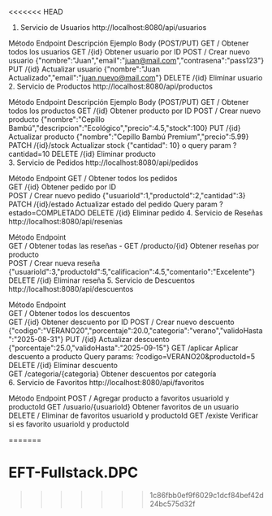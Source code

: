 <<<<<<< HEAD

1. Servicio de Usuarios
http://localhost:8080/api/usuarios

Método	Endpoint	Descripción	Ejemplo Body (POST/PUT)
GET	/	Obtener todos los usuarios
GET	/{id}	Obtener usuario por ID
POST	/	Crear nuevo usuario	{"nombre":"Juan","email":"juan@mail.com","contrasena":"pass123"}
PUT	/{id}	Actualizar usuario	{"nombre":"Juan Actualizado","email":"juan.nuevo@mail.com"}
DELETE	/{id}	Eliminar usuario
2. Servicio de Productos
http://localhost:8080/api/productos

Método	Endpoint	Descripción	Ejemplo Body (POST/PUT)
GET	/	Obtener todos los productos	
GET	/{id}	Obtener producto por ID	
POST	/	Crear nuevo producto	{"nombre":"Cepillo Bambú","descripcion":"Ecológico","precio":4.5,"stock":100}
PUT	/{id}	Actualizar producto	{"nombre":"Cepillo Bambú Premium","precio":5.99}
PATCH	/{id}/stock	Actualizar stock	{"cantidad": 10} o query param ?cantidad=10
DELETE	/{id}	Eliminar producto	
3. Servicio de Pedidos
http://localhost:8080/api/pedidos

Método	Endpoint
GET	/	Obtener todos los pedidos	
GET	/{id}	Obtener pedido por ID	
POST	/	Crear nuevo pedido	{"usuarioId":1,"productoId":2,"cantidad":3}
PATCH	/{id}/estado	Actualizar estado del pedido	Query param ?estado=COMPLETADO
DELETE	/{id}	Eliminar pedido	
4. Servicio de Reseñas
http://localhost:8080/api/resenias

Método	Endpoint	
GET	/	Obtener todas las reseñas	-
GET	/producto/{id}	Obtener reseñas por producto	
POST	/	Crear nueva reseña	{"usuarioId":3,"productoId":5,"calificacion":4.5,"comentario":"Excelente"}
DELETE	/{id}	Eliminar reseña	
5. Servicio de Descuentos
http://localhost:8080/api/descuentos

Método	Endpoint	
GET	/	Obtener todos los descuentos	
GET	/{id}	Obtener descuento por ID
POST	/	Crear nuevo descuento	{"codigo":"VERANO20","porcentaje":20.0,"categoria":"verano","validoHasta":"2025-08-31"}
PUT	/{id}	Actualizar descuento	{"porcentaje":25.0,"validoHasta":"2025-09-15"}
GET	/aplicar	Aplicar descuento a producto	Query params: ?codigo=VERANO20&productoId=5
DELETE	/{id}	Eliminar descuento	
GET	/categoria/{categoria}	Obtener descuentos por categoría	
6. Servicio de Favoritos
http://localhost:8080/api/favoritos

Método	Endpoint
POST	/	Agregar producto a favoritos	usuarioId y productoId
GET	/usuario/{usuarioId}	Obtener favoritos de un usuario	
DELETE	/	Eliminar de favoritos	usuarioId y productoId
GET	/existe	Verificar si es favorito	usuarioId y productoId

=======
# EFT-Fullstack.DPC
>>>>>>> 1c86fbb0ef9f6029c1dcf84bef42d24bc575d32f
